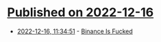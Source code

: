 # [Published on 2022-12-16](index.md)

* [2022-12-16, 11:34:51](https://news.ycombinator.com/item?id=34013423) - [Binance Is Fucked](https://somereverie.substack.com/p/binance-is-fucked)
